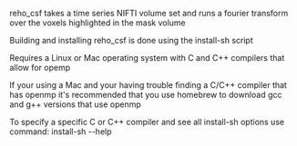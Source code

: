  reho_csf takes a time series NIFTI volume set and runs a fourier transform 
 over the voxels highlighted in the mask volume

Building and installing reho_csf is done using the install-sh script 

Requires a Linux or Mac operating system with C and C++ compilers that allow for opemp

If your  using a Mac and your having trouble finding a C/C++ compiler that has openmp 
it's recommended that you use homebrew to download gcc and g++ versions that use openmp

To specify a specific C or C++ compiler and see all install-sh options use command:
install-sh --help
